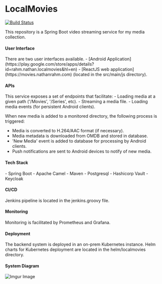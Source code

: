 <h1>LocalMovies</h1>

[![Build Status](https://jenkins.nathanrahm.com/buildStatus/icon?job=localmovie-media-manager)](https://jenkins.nathanrahm.com/job/localmovie-media-manager/)

This repository is a Spring Boot video streaming service for my media collection.

<h4>User Interface</h4>
There are two user interfaces available.
- [Android Application](https://play.google.com/store/apps/details?id=rahm.nathan.localmovies&hl=en)
- [ReactJS web application](https://movies.nathanrahm.com) (located in the src/main/js directory).

<h4>APIs</h4>
This service exposes a set of endpoints that facilitate:
- Loading media at a given path ('/Movies', '/Series', etc).
- Streaming a media file.
- Loading media events (for persistent Android clients).

When new media is added to a monitored directory, the following process is triggered:
 - Media is converted to H.264/AAC format (if necessary).
 - Media metadata is downloaded from OMDB and stored in database.
 - 'New Media' event is added to database for processing by Android clients.
 - Push notifications are sent to Android devices to notify of new media.
 
 <h4>Tech Stack</h4>
 - Spring Boot
 - Apache Camel
 - Maven
 - Postgresql
 - Hashicorp Vault
 - Keycloak
 
 <h4>CI/CD</h4>
 Jenkins pipeline is located in the jenkins.groovy file.
 
 <h4>Monitoring</h4>
 Monitoring is facilitated by Prometheus and Grafana.

<h4>Deployment</h4>
The backend system is deployed in an on-prem Kubernetes instance. Helm charts for Kubernetes deployment are located in 
the helm/localmovies directory.

<h4>System Diagram</h4>

![Imgur Image](https://imgur.com/hA5ur36.png)